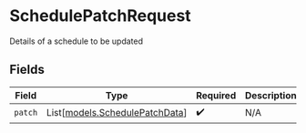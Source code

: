 # SchedulePatchRequest

Details of a schedule to be updated


## Fields

| Field                                                            | Type                                                             | Required                                                         | Description                                                      |
| ---------------------------------------------------------------- | ---------------------------------------------------------------- | ---------------------------------------------------------------- | ---------------------------------------------------------------- |
| `patch`                                                          | List[[models.SchedulePatchData](../models/schedulepatchdata.md)] | :heavy_check_mark:                                               | N/A                                                              |